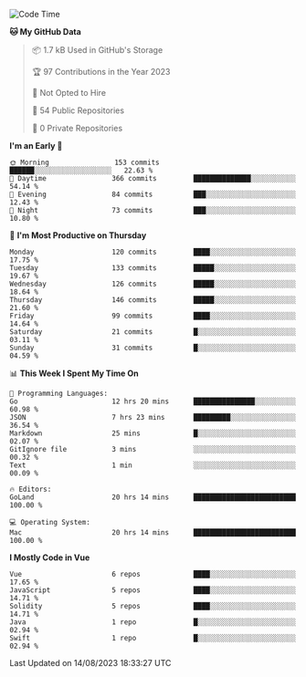 <!--START_SECTION:waka-->
![Code Time](http://img.shields.io/badge/Code%20Time-812%20hrs%2057%20mins-blue)

**🐱 My GitHub Data** 

> 📦 1.7 kB Used in GitHub's Storage 
 > 
> 🏆 97 Contributions in the Year 2023
 > 
> 🚫 Not Opted to Hire
 > 
> 📜 54 Public Repositories 
 > 
> 🔑 0 Private Repositories 
 > 
**I'm an Early 🐤** 

```text
🌞 Morning                153 commits         ██████░░░░░░░░░░░░░░░░░░░   22.63 % 
🌆 Daytime                366 commits         ██████████████░░░░░░░░░░░   54.14 % 
🌃 Evening                84 commits          ███░░░░░░░░░░░░░░░░░░░░░░   12.43 % 
🌙 Night                  73 commits          ███░░░░░░░░░░░░░░░░░░░░░░   10.80 % 
```
📅 **I'm Most Productive on Thursday** 

```text
Monday                   120 commits         ████░░░░░░░░░░░░░░░░░░░░░   17.75 % 
Tuesday                  133 commits         █████░░░░░░░░░░░░░░░░░░░░   19.67 % 
Wednesday                126 commits         █████░░░░░░░░░░░░░░░░░░░░   18.64 % 
Thursday                 146 commits         █████░░░░░░░░░░░░░░░░░░░░   21.60 % 
Friday                   99 commits          ████░░░░░░░░░░░░░░░░░░░░░   14.64 % 
Saturday                 21 commits          █░░░░░░░░░░░░░░░░░░░░░░░░   03.11 % 
Sunday                   31 commits          █░░░░░░░░░░░░░░░░░░░░░░░░   04.59 % 
```


📊 **This Week I Spent My Time On** 

```text
💬 Programming Languages: 
Go                       12 hrs 20 mins      ███████████████░░░░░░░░░░   60.98 % 
JSON                     7 hrs 23 mins       █████████░░░░░░░░░░░░░░░░   36.54 % 
Markdown                 25 mins             █░░░░░░░░░░░░░░░░░░░░░░░░   02.07 % 
GitIgnore file           3 mins              ░░░░░░░░░░░░░░░░░░░░░░░░░   00.32 % 
Text                     1 min               ░░░░░░░░░░░░░░░░░░░░░░░░░   00.09 % 

🔥 Editors: 
GoLand                   20 hrs 14 mins      █████████████████████████   100.00 % 

💻 Operating System: 
Mac                      20 hrs 14 mins      █████████████████████████   100.00 % 
```

**I Mostly Code in Vue** 

```text
Vue                      6 repos             ████░░░░░░░░░░░░░░░░░░░░░   17.65 % 
JavaScript               5 repos             ████░░░░░░░░░░░░░░░░░░░░░   14.71 % 
Solidity                 5 repos             ████░░░░░░░░░░░░░░░░░░░░░   14.71 % 
Java                     1 repo              █░░░░░░░░░░░░░░░░░░░░░░░░   02.94 % 
Swift                    1 repo              █░░░░░░░░░░░░░░░░░░░░░░░░   02.94 % 
```




 Last Updated on 14/08/2023 18:33:27 UTC
<!--END_SECTION:waka-->
